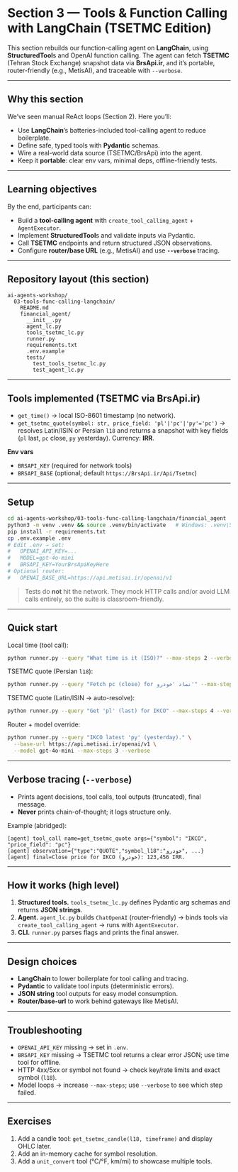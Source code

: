# Section 3 — Tools & Function Calling with **LangChain** (TSETMC Edition)

This section rebuilds our function-calling agent on **LangChain**, using **StructuredTool**s and OpenAI function calling. The agent can fetch **TSETMC** (Tehran Stock Exchange) snapshot data via **BrsApi.ir**, and it’s portable, router-friendly (e.g., MetisAI), and traceable with `--verbose`.

---

## Why this section

We’ve seen manual ReAct loops (Section 2). Here you’ll:

* Use **LangChain**’s batteries-included tool-calling agent to reduce boilerplate.
* Define safe, typed tools with **Pydantic** schemas.
* Wire a real-world data source (TSETMC/BrsApi) into the agent.
* Keep it **portable**: clear env vars, minimal deps, offline-friendly tests.

---

## Learning objectives

By the end, participants can:

* Build a **tool-calling agent** with `create_tool_calling_agent` + `AgentExecutor`.
* Implement **StructuredTool**s and validate inputs via Pydantic.
* Call **TSETMC** endpoints and return structured JSON observations.
* Configure **router/base URL** (e.g., MetisAI) and use **`--verbose`** tracing.

---

## Repository layout (this section)

```
ai-agents-workshop/
  03-tools-func-calling-langchain/
    README.md
    financial_agent/
      __init__.py
      agent_lc.py
      tools_tsetmc_lc.py
      runner.py
      requirements.txt
      .env.example
      tests/
        test_tools_tsetmc_lc.py
        test_agent_lc.py
```

---

## Tools implemented (TSETMC via BrsApi.ir)

* `get_time()` → local ISO-8601 timestamp (no network).
* `get_tsetmc_quote(symbol: str, price_field: 'pl'|'pc'|'py'='pc')` →
  resolves Latin/ISIN or Persian `l18` and returns a snapshot with key fields (`pl` last, `pc` close, `py` yesterday). Currency: **IRR**.

**Env vars**

* `BRSAPI_KEY` (required for network tools)
* `BRSAPI_BASE` (optional; default `https://BrsApi.ir/Api/Tsetmc`)

---

## Setup

```bash
cd ai-agents-workshop/03-tools-func-calling-langchain/financial_agent
python3 -m venv .venv && source .venv/bin/activate   # Windows: .venv\Scripts\activate
pip install -r requirements.txt
cp .env.example .env
# Edit .env → set:
#   OPENAI_API_KEY=...
#   MODEL=gpt-4o-mini
#   BRSAPI_KEY=YourBrsApiKeyHere
# Optional router:
#   OPENAI_BASE_URL=https://api.metisai.ir/openai/v1
```

> Tests do **not** hit the network. They mock HTTP calls and/or avoid LLM calls entirely, so the suite is classroom-friendly.

---

## Quick start

Local time (tool call):

```bash
python runner.py --query "What time is it (ISO)?" --max-steps 2 --verbose
```

TSETMC quote (Persian `l18`):

```bash
python runner.py --query "Fetch pc (close) for نماد 'خودرو'" --max-steps 4 --verbose
```

TSETMC quote (Latin/ISIN → auto-resolve):

```bash
python runner.py --query "Get 'pl' (last) for IKCO" --max-steps 4 --verbose
```

Router + model override:

```bash
python runner.py --query "IKCO latest 'py' (yesterday)." \
  --base-url https://api.metisai.ir/openai/v1 \
  --model gpt-4o-mini --max-steps 3 --verbose
```

---

## Verbose tracing (`--verbose`)

* Prints agent decisions, tool calls, tool outputs (truncated), final message.
* **Never** prints chain-of-thought; it logs structure only.

Example (abridged):

```
[agent] tool_call name=get_tsetmc_quote args={"symbol": "IKCO", "price_field": "pc"}
[agent] observation={"type":"QUOTE","symbol_l18":"خودرو", ...}
[agent] final=Close price for IKCO (خودرو): 123,456 IRR.
```

---

## How it works (high level)

1. **Structured tools.** `tools_tsetmc_lc.py` defines Pydantic arg schemas and returns **JSON strings**.
2. **Agent.** `agent_lc.py` builds `ChatOpenAI` (router-friendly) → binds tools via `create_tool_calling_agent` → runs with `AgentExecutor`.
3. **CLI.** `runner.py` parses flags and prints the final answer.

---

## Design choices

* **LangChain** to lower boilerplate for tool calling and tracing.
* **Pydantic** to validate tool inputs (deterministic errors).
* **JSON string** tool outputs for easy model consumption.
* **Router/base-url** to work behind gateways like MetisAI.

---

## Troubleshooting

* `OPENAI_API_KEY` missing → set in `.env`.
* `BRSAPI_KEY` missing → TSETMC tool returns a clear error JSON; use time tool for offline.
* HTTP 4xx/5xx or symbol not found → check key/rate limits and exact symbol (`l18`).
* Model loops → increase `--max-steps`; use `--verbose` to see which step failed.

---

## Exercises

1. Add a candle tool: `get_tsetmc_candle(l18, timeframe)` and display OHLC later.
2. Add an in-memory cache for symbol resolution.
3. Add a `unit_convert` tool (°C/°F, km/mi) to showcase multiple tools.